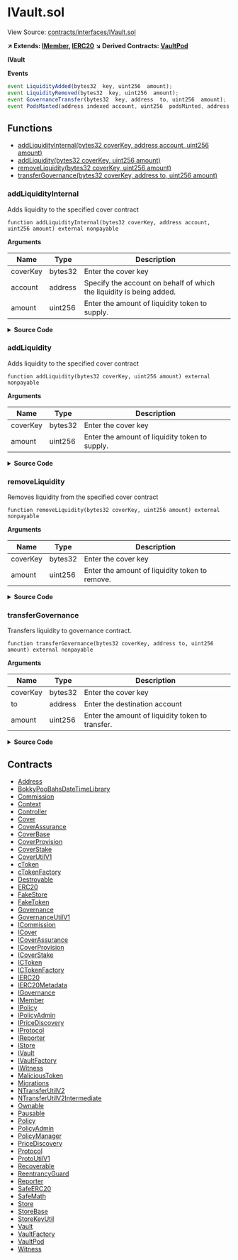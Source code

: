 # IVault.sol

View Source: [contracts/interfaces/IVault.sol](../contracts/interfaces/IVault.sol)

**↗ Extends: [IMember](IMember.md), [IERC20](IERC20.md)**
**↘ Derived Contracts: [VaultPod](VaultPod.md)**

**IVault**

**Events**

```js
event LiquidityAdded(bytes32  key, uint256  amount);
event LiquidityRemoved(bytes32  key, uint256  amount);
event GovernanceTransfer(bytes32  key, address  to, uint256  amount);
event PodsMinted(address indexed account, uint256  podsMinted, address indexed vault, uint256  liquidityAdded);
```

## Functions

- [addLiquidityInternal(bytes32 coverKey, address account, uint256 amount)](#addliquidityinternal)
- [addLiquidity(bytes32 coverKey, uint256 amount)](#addliquidity)
- [removeLiquidity(bytes32 coverKey, uint256 amount)](#removeliquidity)
- [transferGovernance(bytes32 coverKey, address to, uint256 amount)](#transfergovernance)

### addLiquidityInternal

Adds liquidity to the specified cover contract

```solidity
function addLiquidityInternal(bytes32 coverKey, address account, uint256 amount) external nonpayable
```

**Arguments**

| Name        | Type           | Description  |
| ------------- |------------- | -----|
| coverKey | bytes32 | Enter the cover key | 
| account | address | Specify the account on behalf of which the liquidity is being added. | 
| amount | uint256 | Enter the amount of liquidity token to supply. | 

<details>
	<summary><strong>Source Code</strong></summary>

```javascript
function addLiquidityInternal(
    bytes32 coverKey,
    address account,
    uint256 amount
  ) external;
```
</details>

### addLiquidity

Adds liquidity to the specified cover contract

```solidity
function addLiquidity(bytes32 coverKey, uint256 amount) external nonpayable
```

**Arguments**

| Name        | Type           | Description  |
| ------------- |------------- | -----|
| coverKey | bytes32 | Enter the cover key | 
| amount | uint256 | Enter the amount of liquidity token to supply. | 

<details>
	<summary><strong>Source Code</strong></summary>

```javascript
function addLiquidity(bytes32 coverKey, uint256 amount) external;
```
</details>

### removeLiquidity

Removes liquidity from the specified cover contract

```solidity
function removeLiquidity(bytes32 coverKey, uint256 amount) external nonpayable
```

**Arguments**

| Name        | Type           | Description  |
| ------------- |------------- | -----|
| coverKey | bytes32 | Enter the cover key | 
| amount | uint256 | Enter the amount of liquidity token to remove. | 

<details>
	<summary><strong>Source Code</strong></summary>

```javascript
function removeLiquidity(bytes32 coverKey, uint256 amount) external;
```
</details>

### transferGovernance

Transfers liquidity to governance contract.

```solidity
function transferGovernance(bytes32 coverKey, address to, uint256 amount) external nonpayable
```

**Arguments**

| Name        | Type           | Description  |
| ------------- |------------- | -----|
| coverKey | bytes32 | Enter the cover key | 
| to | address | Enter the destination account | 
| amount | uint256 | Enter the amount of liquidity token to transfer. | 

<details>
	<summary><strong>Source Code</strong></summary>

```javascript
function transferGovernance(
    bytes32 coverKey,
    address to,
    uint256 amount
  ) external;
```
</details>

## Contracts

* [Address](Address.md)
* [BokkyPooBahsDateTimeLibrary](BokkyPooBahsDateTimeLibrary.md)
* [Commission](Commission.md)
* [Context](Context.md)
* [Controller](Controller.md)
* [Cover](Cover.md)
* [CoverAssurance](CoverAssurance.md)
* [CoverBase](CoverBase.md)
* [CoverProvision](CoverProvision.md)
* [CoverStake](CoverStake.md)
* [CoverUtilV1](CoverUtilV1.md)
* [cToken](cToken.md)
* [cTokenFactory](cTokenFactory.md)
* [Destroyable](Destroyable.md)
* [ERC20](ERC20.md)
* [FakeStore](FakeStore.md)
* [FakeToken](FakeToken.md)
* [Governance](Governance.md)
* [GovernanceUtilV1](GovernanceUtilV1.md)
* [ICommission](ICommission.md)
* [ICover](ICover.md)
* [ICoverAssurance](ICoverAssurance.md)
* [ICoverProvision](ICoverProvision.md)
* [ICoverStake](ICoverStake.md)
* [ICToken](ICToken.md)
* [ICTokenFactory](ICTokenFactory.md)
* [IERC20](IERC20.md)
* [IERC20Metadata](IERC20Metadata.md)
* [IGovernance](IGovernance.md)
* [IMember](IMember.md)
* [IPolicy](IPolicy.md)
* [IPolicyAdmin](IPolicyAdmin.md)
* [IPriceDiscovery](IPriceDiscovery.md)
* [IProtocol](IProtocol.md)
* [IReporter](IReporter.md)
* [IStore](IStore.md)
* [IVault](IVault.md)
* [IVaultFactory](IVaultFactory.md)
* [IWitness](IWitness.md)
* [MaliciousToken](MaliciousToken.md)
* [Migrations](Migrations.md)
* [NTransferUtilV2](NTransferUtilV2.md)
* [NTransferUtilV2Intermediate](NTransferUtilV2Intermediate.md)
* [Ownable](Ownable.md)
* [Pausable](Pausable.md)
* [Policy](Policy.md)
* [PolicyAdmin](PolicyAdmin.md)
* [PolicyManager](PolicyManager.md)
* [PriceDiscovery](PriceDiscovery.md)
* [Protocol](Protocol.md)
* [ProtoUtilV1](ProtoUtilV1.md)
* [Recoverable](Recoverable.md)
* [ReentrancyGuard](ReentrancyGuard.md)
* [Reporter](Reporter.md)
* [SafeERC20](SafeERC20.md)
* [SafeMath](SafeMath.md)
* [Store](Store.md)
* [StoreBase](StoreBase.md)
* [StoreKeyUtil](StoreKeyUtil.md)
* [Vault](Vault.md)
* [VaultFactory](VaultFactory.md)
* [VaultPod](VaultPod.md)
* [Witness](Witness.md)
